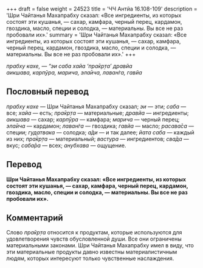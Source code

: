 +++
draft = false
weight = 24523
title = 'ЧЧ Антйа 16.108-109'
description = 'Шри Чайтанья Махапрабху сказал: «Все ингредиенты, из которых состоят эти кушанья, — сахар, камфара, черный перец, кардамон, гвоздика, масло, специи и солодка, — материальны. Вы все не раз пробовали их».'
summary = 'Шри Чайтанья Махапрабху сказал: «Все ингредиенты, из которых состоят эти кушанья, — сахар, камфара, черный перец, кардамон, гвоздика, масло, специи и солодка, — материальны. Вы все не раз пробовали их».'
+++

_прабху кахе, — “эи саба хайа ‘пра̄кр̣та’ дравйа  
аикшава, карпӯра, марича, эла̄ича, лаван̇га, гавйа_

## Пословный перевод

_прабху_ _кахе_ — Шри Чайтанья Махапрабху сказал; _эи_ — эти; _саба_ — все; _хайа_ — есть; _пра̄кр̣та_ — материальные; _дравйа_ — ингредиенты; _аикшава_ — сахар; _карпӯра_ — камфара; _марича_ — черный перец; _эла̄ича_ — кардамон; _лаван̇га_ — гвоздика; _гавйа_ — масло; _расава̄са_ — специи; _гуд̣атвака_ — солодка; _а̄ди_ — и так далее; _йата_ _саба_ — каждый из них; _пра̄кр̣та_ — материальный; _вастура_ — ингредиентов; _сва̄да_ — вкус; _саба̄ра_ — всех; _анубхава_ — ощущение.

## Перевод

**Шри Чайтанья Махапрабху сказал: «Все ингредиенты, из которых состоят эти кушанья, — сахар, камфара, черный перец, кардамон, гвоздика, масло, специи и солодка, — материальны. Вы все не раз пробовали их».**

## Комментарий

Слово _пра̄кр̣та_ относится к продуктам, которые используются для удовлетворения чувств обусловленной души. Все они ограничены материальными законами. Шри Чайтанья Махапрабху имел в виду, что эти материальные продукты давно известны материалистичным людям, которых интересуют только чувственные наслаждения.
